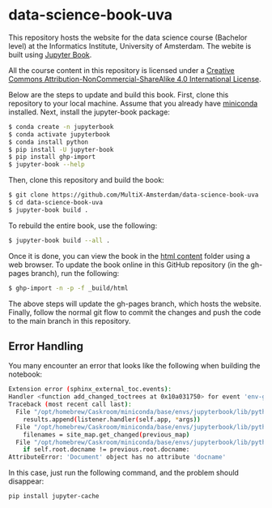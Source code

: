 # data-science-book-uva

This repository hosts the website for the data science course (Bachelor level) at the Informatics Institute, University of Amsterdam. The webite is built using [Jupyter Book](https://jupyterbook.org/en/stable/intro.html).

All the course content in this repository is licensed under a [Creative Commons Attribution-NonCommercial-ShareAlike 4.0 International License](http://creativecommons.org/licenses/by-nc-sa/4.0/).

Below are the steps to update and build this book. First, clone this repository to your local machine. Assume that you already have [miniconda](https://docs.conda.io/en/main/miniconda.html) installed. Next, install the jupyter-book package:
```sh
$ conda create -n jupyterbook
$ conda activate jupyterbook
$ conda install python
$ pip install -U jupyter-book
$ pip install ghp-import
$ jupyter-book --help
```
Then, clone this repository and build the book:
```sh
$ git clone https://github.com/MultiX-Amsterdam/data-science-book-uva
$ cd data-science-book-uva
$ jupyter-book build .
```
To rebuild the entire book, use the following:
```sh
$ jupyter-book build --all .
```
Once it is done, you can view the book in the [html content](_build/html) folder using a web browser. To update the book online in this GitHub repository (in the gh-pages branch), run the following:
```sh
$ ghp-import -n -p -f _build/html
```
The above steps will update the gh-pages branch, which hosts the website. Finally, follow the normal git flow to commit the changes and push the code to the main branch in this repository.

## Error Handling

You many encounter an error that looks like the following when building the notebook:
```sh
Extension error (sphinx_external_toc.events):
Handler <function add_changed_toctrees at 0x10a031750> for event 'env-get-outdated' threw an exception (exception: 'Document' object has no attribute 'docname')
Traceback (most recent call last):
  File "/opt/homebrew/Caskroom/miniconda/base/envs/jupyterbook/lib/python3.10/site-packages/sphinx/events.py", line 94, in emit
    results.append(listener.handler(self.app, *args))
  File "/opt/homebrew/Caskroom/miniconda/base/envs/jupyterbook/lib/python3.10/site-packages/sphinx_external_toc/events.py", line 138, in add_changed_toctrees
    filenames = site_map.get_changed(previous_map)
  File "/opt/homebrew/Caskroom/miniconda/base/envs/jupyterbook/lib/python3.10/site-packages/sphinx_external_toc/api.py", line 220, in get_changed
    if self.root.docname != previous.root.docname:
AttributeError: 'Document' object has no attribute 'docname'
```
In this case, just run the following command, and the problem should disappear:
```sh
pip install jupyter-cache
```
